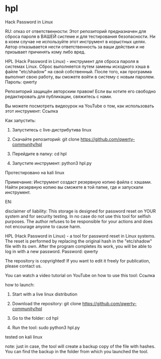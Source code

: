 # hpl
Hack Password in Linux

RU:
отказ от ответственности:
Этот репозиторий предназначен для сброса пароля в ВАШЕЙ системе и для тестирования безопасности. Ни в коем случае не используйте этот инструмент в корыстных целях. Автор отказывается нести ответственность за ваши действия и не призывает причинять кому либо вред. 

HPL (Hack Password in Linux) - инструмент для сброса пароля в системах Linux. Сброс выполняется путем замены исходного хэша в файле "etc/shadow" на свой собственный. После того, как программа выполнит свою работу, вы сможете войти в систему с новым паролем. Пароль: qwerty 

Репозиторий защищён авторским правом! Если вы хотите его свободно редактировать для публикации, свяжитесь с нами. 

Вы можете посмотреть видеоурок на YouTube о том, как использовать этот инструмент:
Ссылка 

Как запустить:
1. Запуститесь с live-дистрибутива linux 

2. Скачайте репозиторий:
git clone https://github.com/qwerty-community/hpl 

3. Перейдите в папку:
cd hpl 

4. Запустите инструмент:
python3 hpl.py 

Протестировано на kali linux


Примечание:
Инструмент создаст резервную копию файла с хэшами. Найти резервную копию вы сможете в той папке, где и запускали инструмент.



EN: 

disclaimer of liability:
This storage is designed for password reset on YOUR system and for security testing. In no case do not use this tool for selfish purposes. The author refuses to be responsible for your actions and does not encourage anyone to cause harm. 

HPL (Hack Password in Linux) - a tool for password reset in Linux systems. The reset is performed by replacing the original hash in the "etc/shadow" file with its own. After the program completes its work, you will be able to log in with a new password. Password: qwerty 

The repository is copyrighted! If you want to edit it freely for publication, please contact us. 

You can watch a video tutorial on YouTube on how to use this tool:
Ссылка 

how to launch:
1. Start with a live linux distribution 

2. Download the repository:
git clone https://github.com/qwerty-community/hpl 

3. Go to the folder:
cd hpl 

4. Run the tool:
sudo python3 hpl.py 

tested on kali linux


note:
just in case, the tool will create a backup copy of the file with hashes. You can find the backup in the folder from which you launched the tool.
